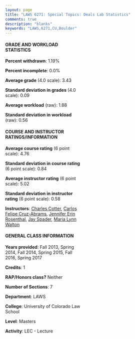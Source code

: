 ```yaml
---
layout: page
title: "LAWS 6271: Special Topics: Deals Lab Statistics"
comments: true
description: "blanks"
keywords: "LAWS,6271,CU,Boulder"
---
```

<head>
<script src="https://ajax.googleapis.com/ajax/libs/jquery/2.1.3/jquery.min.js"></script>
<script src="https://dl.dropboxusercontent.com/s/pc42nxpaw1ea4o9/highcharts.js?dl=0"></script>
<!-- <script src="../assets/js/highcharts.js"></script> -->
<style type="text/css">@font-face {
	font-family: "Bebas Neue";
	src: url(https://www.filehosting.org/file/details/544349/BebasNeue Regular.otf) format("opentype");
	}
	h1.Bebas { 
		font-family: "Bebas Neue", Verdana, Tahoma;
	}
</style>
</head>
<body>
	<div id="container" style="float: right; width: 45%; height: 88%; margin-left: 2.5%; margin-right: 2.5%;"></div>
	<script language="JavaScript">
		$(document).ready(function() {
		var chart = {type: 'column'};
		var title = {text: 'Grade Distribution'};
		var xAxis = {categories: ['A','B','C','D','F'],crosshair: true};
		var yAxis = {min: 0,title: {text: 'Percentage'}};
		var tooltip = {headerFormat: '<center><b><span style="font-size:20px">{point.key}</span></b></center>',
		               pointFormat: '<td style="padding:0"><b>{point.y:.1f}%</b></td>',
		               footerFormat: '</table>',shared: true,useHTML: true};
		var plotOptions = {column: {pointPadding: 0.0,borderWidth: 0}};  
		var credits = {enabled: false};var series= [{name: 'Percent',data: [37.94,61.04,1.02,0.0,0.0,]}];
		var json = {};
		json.chart = chart;
		json.title = title;
		json.tooltip = tooltip;
		json.xAxis = xAxis;
		json.yAxis = yAxis;  
		json.series = series;
		json.plotOptions = plotOptions;  
		json.credits = credits;
		$('#container').highcharts(json);
	});
	</script>
</body>
			   
#### GRADE AND WORKLOAD STATISTICS

**Percent withdrawn**: 1.19%

**Percent incomplete**: 0.0%

**Average grade** (4.0 scale): 3.43

**Standard deviation in grades** (4.0 scale): 0.09

**Average workload** (raw): 1.88

**Standard deviation in workload** (raw): 0.56

#### COURSE AND INSTRUCTOR RATINGS/INFORMATION

**Average course rating** (6 point scale): 4.76

**Standard deviation in course rating** (6 point scale): 0.84

**Average instructor rating** (6 point scale): 5.02

**Standard deviation in instructor rating** (6 point scale): 0.58

**Instructors**: <a href='../../instructors/Charles_Cotter'>Charles Cotter</a>, <a href='../../instructors/Carlos_Felipe_Cruz-Abrams'>Carlos Felipe Cruz-Abrams</a>, <a href='../../instructors/Jennifer_Erin_Rosenthal'>Jennifer Erin Rosenthal</a>, <a href='../../instructors/Jay_Spader'>Jay Spader</a>, <a href='../../instructors/Maria_Lynn_Walton'>Maria Lynn Walton</a>

#### GENERAL CLASS INFORMATION

**Years provided**: Fall 2013, Spring 2014, Fall 2014, Spring 2015, Fall 2016, Spring 2017

**Credits**: 1

**RAP/Honors class?** Neither

**Number of Sections**: 7

**Department**: LAWS

**College**: University of Colorado Law School

**Level**: Masters

**Activity**: LEC - Lecture
